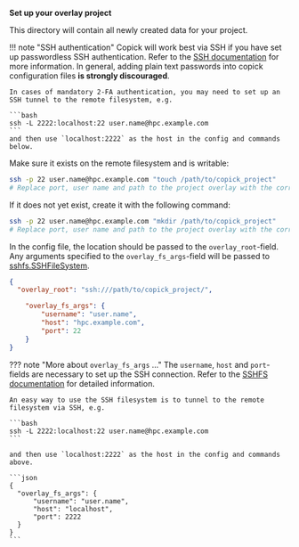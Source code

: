 **Set up your overlay project**

This directory will contain all newly created data for your project.

!!! note "SSH authentication"
    Copick will work best via SSH if you have set up passwordless SSH authentication. Refer to the
    [SSH documentation](https://www.ssh.com/ssh/copy-id) for more information. In general, adding plain text passwords
    into copick configuration files **is strongly discouraged**.

    In cases of mandatory 2-FA authentication, you may need to set up an SSH tunnel to the remote filesystem, e.g.

    ```bash
    ssh -L 2222:localhost:22 user.name@hpc.example.com
    ```
    and then use `localhost:2222` as the host in the config and commands below.


Make sure it exists on the remote filesystem and is writable:
```bash
ssh -p 22 user.name@hpc.example.com "touch /path/to/copick_project"
# Replace port, user name and path to the project overlay with the correct values
```

If it does not yet exist, create it with the following command:
```bash
ssh -p 22 user.name@hpc.example.com "mkdir /path/to/copick_project"
# Replace port, user name and path to the project overlay with the correct values
```

In the config file, the location should be passed to the `overlay_root`-field. Any arguments specified to the
`overlay_fs_args`-field will be passed to [sshfs.SSHFileSystem](https://github.com/fsspec/sshfs?tab=readme-ov-file).

```json
{
  "overlay_root": "ssh:///path/to/copick_project/",

    "overlay_fs_args": {
        "username": "user.name",
        "host": "hpc.example.com",
        "port": 22
    }
}
```

??? note "More about `overlay_fs_args` ..."
    The `username`, `host` and `port`-fields are necessary to set up the SSH connection. Refer to the
    [SSHFS documentation](https://github.com/fsspec/sshfs?tab=readme-ov-file) for detailed information.

    An easy way to use the SSH filesystem is to tunnel to the remote filesystem via SSH, e.g.

    ```bash
    ssh -L 2222:localhost:22 user.name@hpc.example.com
    ```

    and then use `localhost:2222` as the host in the config and commands above.

    ```json
    {
      "overlay_fs_args": {
          "username": "user.name",
          "host": "localhost",
          "port": 2222
      }
    }
    ```
